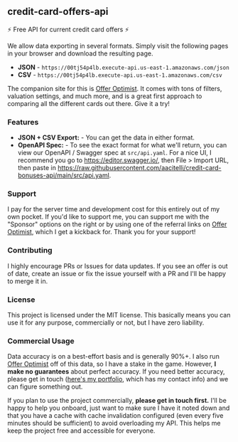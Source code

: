 ## credit-card-offers-api

⚡ Free API for current credit card offers ⚡

We allow data exporting in several formats. Simply visit the following pages in your browser and download the resulting page.

- **JSON** - `https://00tj54p4lb.execute-api.us-east-1.amazonaws.com/json`
- **CSV** - `https://00tj54p4lb.execute-api.us-east-1.amazonaws.com/csv`

The companion site for this is [Offer Optimist](https://offeroptimist.com). It comes with tons of filters, valuation settings, and much more, and is a great first approach to comparing all the different cards out there. Give it a try!

### Features

- **JSON + CSV Export:** - You can get the data in either format.
- **OpenAPI Spec:** - To see the exact format for what we'll return, you can view our OpenAPI / Swagger spec at `src/api.yaml`. For a nice UI, I recommend you go to https://editor.swagger.io/, then File > Import URL, then paste in https://raw.githubusercontent.com/aacitelli/credit-card-bonuses-api/main/src/api.yaml.

### Support

I pay for the server time and development cost for this entirely out of my own pocket. If you'd like to support me, you can support me with the "Sponsor" options on the right or by using one of the referral links on [Offer Optimist](https://offeroptimist.com), which I get a kickback for. Thank you for your support!

### Contributing

I highly encourage PRs or Issues for data updates. If you see an offer is out of date, create an issue or fix the issue yourself with a PR and I'll be happy to merge it in. 

### License

This project is licensed under the MIT license. This basically means you can use it for any purpose, commercially or not, but I have zero liability.

### Commercial Usage

Data accuracy is on a best-effort basis and is generally 90%+. I also run [Offer Optimist](https://offeroptimist.com) off of this data, so I have a stake in the game. However, **I make no guarantees** about perfect accuracy. If you need better accuracy, please get in touch ([here's my portfolio](https://andenacitelli.com), which has my contact info) and we can figure something out.

If you plan to use the project commercially, **please get in touch first.** I'll be happy to help you onboard, just want to make sure I have it noted down and that you have a cache with cache invalidation configured (even every five minutes should be sufficient) to avoid overloading my API. This helps me keep the project free and accessible for everyone.